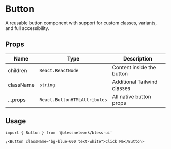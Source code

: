# Button

A reusable button component with support for custom classes, variants, and full accessibility.

## Props

| Name      | Type                         | Description                 |
| --------- | ---------------------------- | --------------------------- |
| children  | `React.ReactNode`            | Content inside the button   |
| className | `string`                     | Additional Tailwind classes |
| ...props  | `React.ButtonHTMLAttributes` | All native button props     |

## Usage

```tsx
import { Button } from '@blessnetwork/bless-ui'

;<Button className="bg-blue-600 text-white">Click Me</Button>
```
